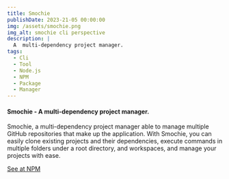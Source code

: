 ```yaml
---
title: Smochie
publishDate: 2023-21-05 00:00:00
img: /assets/smochie.png
img_alt: smochie cli perspective
description: |
  A  multi-dependency project manager.
tags:
  - Cli
  - Tool
  - Node.js
  - NPM
  - Package
  - Manager
---
```


#### Smochie - A multi-dependency project manager.

Smochie, a multi-dependency project manager able to manage multiple GitHub repositories that make up the application. With Smochie, you can easily clone existing projects and their dependencies, execute commands in multiple folders under a root directory, and workspaces, and manage your projects with ease.

<a href="https://www.npmjs.com/package/smochie">See at NPM</a>